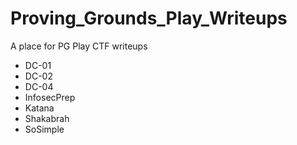 # Proving_Grounds_Play_Writeups

A place for PG Play CTF writeups

- DC-01
- DC-02
- DC-04
- InfosecPrep
- Katana
- Shakabrah
- SoSimple
